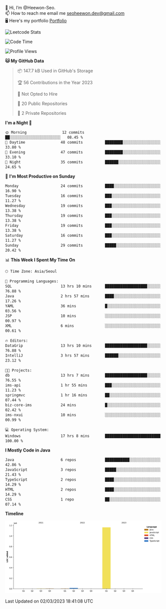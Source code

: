 👋 Hi, I’m @Heewon-Seo.  
📫 How to reach me email me seoheewon.dev@gmail.com   
🖥 Here's my portfolio [Portfolio](https://haileynotes.notion.site/HEEWON-SEO-f98fe97412ee4a6a94fd24fe6832f84c)

![Leetcode Stats](https://leetcode.card.workers.dev/?username=Heewon-Seo)

 <!--START_SECTION:waka-->
![Code Time](http://img.shields.io/badge/Code%20Time-282%20hrs%2028%20mins-blue)

![Profile Views](http://img.shields.io/badge/Profile%20Views-0-blue)

**🐱 My GitHub Data** 

> 📦 147.7 kB Used in GitHub's Storage 
 > 
> 🏆 56 Contributions in the Year 2023
 > 
> 🚫 Not Opted to Hire
 > 
> 📜 20 Public Repositories 
 > 
> 🔑 2 Private Repositories 
 > 
**I'm a Night 🦉** 

```text
🌞 Morning                12 commits          ██░░░░░░░░░░░░░░░░░░░░░░░   08.45 % 
🌆 Daytime                48 commits          ████████░░░░░░░░░░░░░░░░░   33.80 % 
🌃 Evening                47 commits          ████████░░░░░░░░░░░░░░░░░   33.10 % 
🌙 Night                  35 commits          ██████░░░░░░░░░░░░░░░░░░░   24.65 % 
```
📅 **I'm Most Productive on Sunday** 

```text
Monday                   24 commits          ████░░░░░░░░░░░░░░░░░░░░░   16.90 % 
Tuesday                  16 commits          ███░░░░░░░░░░░░░░░░░░░░░░   11.27 % 
Wednesday                19 commits          ███░░░░░░░░░░░░░░░░░░░░░░   13.38 % 
Thursday                 19 commits          ███░░░░░░░░░░░░░░░░░░░░░░   13.38 % 
Friday                   19 commits          ███░░░░░░░░░░░░░░░░░░░░░░   13.38 % 
Saturday                 16 commits          ███░░░░░░░░░░░░░░░░░░░░░░   11.27 % 
Sunday                   29 commits          █████░░░░░░░░░░░░░░░░░░░░   20.42 % 
```


📊 **This Week I Spent My Time On** 

```text
🕑︎ Time Zone: Asia/Seoul

💬 Programming Languages: 
SQL                      13 hrs 10 mins      ███████████████████░░░░░░   76.88 % 
Java                     2 hrs 57 mins       ████░░░░░░░░░░░░░░░░░░░░░   17.26 % 
YAML                     36 mins             █░░░░░░░░░░░░░░░░░░░░░░░░   03.56 % 
JSP                      10 mins             ░░░░░░░░░░░░░░░░░░░░░░░░░   00.97 % 
XML                      6 mins              ░░░░░░░░░░░░░░░░░░░░░░░░░   00.61 % 

🔥 Editors: 
DataGrip                 13 hrs 10 mins      ███████████████████░░░░░░   76.88 % 
IntelliJ                 3 hrs 57 mins       ██████░░░░░░░░░░░░░░░░░░░   23.12 % 

🐱‍💻 Projects: 
db                       13 hrs 7 mins       ███████████████████░░░░░░   76.55 % 
ims-api                  1 hr 55 mins        ███░░░░░░░░░░░░░░░░░░░░░░   11.23 % 
springmvc                1 hr 16 mins        ██░░░░░░░░░░░░░░░░░░░░░░░   07.44 % 
biz-core-ims             24 mins             █░░░░░░░░░░░░░░░░░░░░░░░░   02.42 % 
ims-nxui                 10 mins             ░░░░░░░░░░░░░░░░░░░░░░░░░   00.99 % 

💻 Operating System: 
Windows                  17 hrs 8 mins       █████████████████████████   100.00 % 
```

**I Mostly Code in Java** 

```text
Java                     6 repos             ███████████░░░░░░░░░░░░░░   42.86 % 
JavaScript               3 repos             █████░░░░░░░░░░░░░░░░░░░░   21.43 % 
TypeScript               2 repos             ████░░░░░░░░░░░░░░░░░░░░░   14.29 % 
HTML                     2 repos             ████░░░░░░░░░░░░░░░░░░░░░   14.29 % 
CSS                      1 repo              ██░░░░░░░░░░░░░░░░░░░░░░░   07.14 % 
```



**Timeline**

![Lines of Code chart](https://raw.githubusercontent.com/Heewon-Seo/Heewon-Seo/main/assets/bar_graph.png)


 Last Updated on 02/03/2023 18:41:08 UTC
<!--END_SECTION:waka-->

